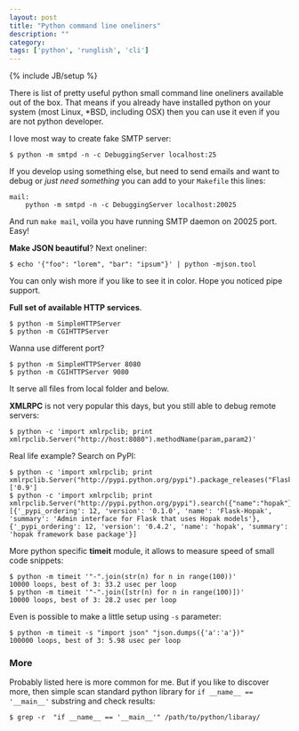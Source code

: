 ```yaml
---
layout: post
title: "Python command line oneliners"
description: ""
category: 
tags: ['python', 'runglish', 'cli']
---
```

{% include JB/setup %}

There is list of pretty useful python small command line oneliners available out of the box. That means if you already have installed python on your system (most Linux, *BSD, including OSX) then you can use it even if you are not python developer.

I love most way to create fake SMTP server:

    $ python -m smtpd -n -c DebuggingServer localhost:25

If you develop using something else, but need to send emails and want to debug or *just need something* you can add to your `Makefile` this lines:

    mail:
        python -m smtpd -n -c DebuggingServer localhost:20025
        
And run `make mail`, voila you have running SMTP daemon on 20025 port. Easy!

**Make JSON beautiful**? Next oneliner:

    $ echo '{"foo": "lorem", "bar": "ipsum"}' | python -mjson.tool

You can only wish more if you like to see it in color. Hope you noticed pipe support. 

**Full set of available HTTP services**. 

    $ python -m SimpleHTTPServer
    $ python -m CGIHTTPServer

Wanna use different port?

    $ python -m SimpleHTTPServer 8080
    $ python -m CGIHTTPServer 9080

It serve all files from local folder and below.

**XMLRPC** is not very popular this days, but you still able to debug remote servers:

    $ python -c 'import xmlrpclib; print xmlrpclib.Server("http://host:8080").methodName(param,param2)'

Real life example? Search on PyPI:

    $ python -c 'import xmlrpclib; print xmlrpclib.Server("http://pypi.python.org/pypi").package_releases("Flask")'
    ['0.9']
    $ python -c 'import xmlrpclib; print xmlrpclib.Server("http://pypi.python.org/pypi").search({"name":"hopak"})'
    [{'_pypi_ordering': 12, 'version': '0.1.0', 'name': 'Flask-Hopak', 'summary': 'Admin interface for Flask that uses Hopak models'}, {'_pypi_ordering': 12, 'version': '0.4.2', 'name': 'hopak', 'summary': 'hopak framework base package'}]

More python specific **timeit** module, it allows to measure speed of small code snippets:

    $ python -m timeit '"-".join(str(n) for n in range(100))' 
    10000 loops, best of 3: 33.2 usec per loop
    $ python -m timeit '"-".join([str(n) for n in range(100)])'
    10000 loops, best of 3: 28.2 usec per loop

Even is possible to make a little setup using `-s` parameter:

    $ python -m timeit -s "import json" "json.dumps({'a':'a'})" 
    100000 loops, best of 3: 5.98 usec per loop
    
### More

Probably listed here is more common for me. But if you like to discover more, then simple scan standard python library for `if __name__ == '__main__'` substring and check results: 

    $ grep -r  "if __name__ == '__main__'" /path/to/python/libaray/
